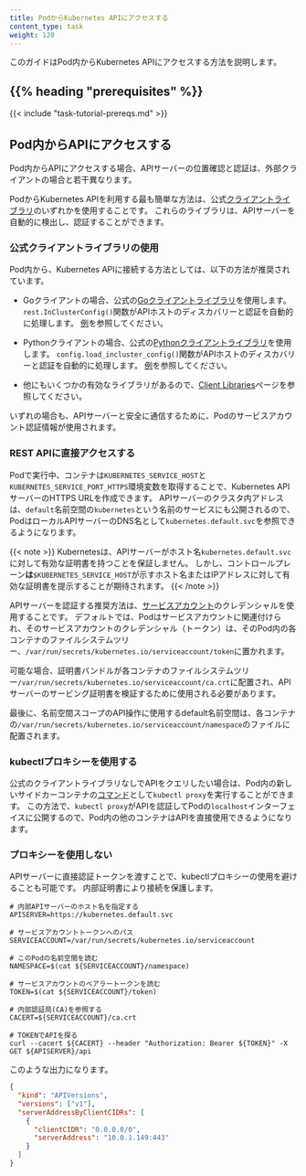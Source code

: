 ```yaml
---
title: PodからKubernetes APIにアクセスする
content_type: task
weight: 120
---
```


<!-- overview -->

このガイドはPod内からKubernetes APIにアクセスする方法を説明します。

## {{% heading "prerequisites" %}}

{{< include "task-tutorial-prereqs.md" >}}

<!-- steps -->

## Pod内からAPIにアクセスする

Pod内からAPIにアクセスする場合、APIサーバーの位置確認と認証は、外部クライアントの場合と若干異なります。

PodからKubernetes APIを利用する最も簡単な方法は、公式[クライアントライブラリ](/docs/reference/using-api/client-libraries/)のいずれかを使用することです。
これらのライブラリは、APIサーバーを自動的に検出し、認証することができます。

### 公式クライアントライブラリの使用

Pod内から、Kubernetes APIに接続する方法としては、以下の方法が推奨されています。

- Goクライアントの場合、公式の[Goクライアントライブラリ](https://github.com/kubernetes/client-go/)を使用します。
  `rest.InClusterConfig()`関数がAPIホストのディスカバリーと認証を自動的に処理します。
  [例](https://git.k8s.io/client-go/examples/in-cluster-client-configuration/main.go)を参照してください。

- Pythonクライアントの場合、公式の[Pythonクライアントライブラリ](https://github.com/kubernetes-client/python/)を使用します。
  `config.load_incluster_config()`関数がAPIホストのディスカバリーと認証を自動的に処理します。
  [例](https://github.com/kubernetes-client/python/blob/master/examples/in_cluster_config.py)を参照してください。

- 他にもいくつかの有効なライブラリがあるので、[Client Libraries](/docs/reference/using-api/client-libraries/)ページを参照してください。

いずれの場合も、APIサーバーと安全に通信するために、Podのサービスアカウント認証情報が使用されます。

### REST APIに直接アクセスする

Podで実行中、コンテナは`KUBERNETES_SERVICE_HOST`と`KUBERNETES_SERVICE_PORT_HTTPS`環境変数を取得することで、Kubernetes APIサーバーのHTTPS URLを作成できます。
APIサーバーのクラスタ内アドレスは、`default`名前空間の`kubernetes`という名前のサービスにも公開されるので、PodはローカルAPIサーバーのDNS名として`kubernetes.default.svc`を参照できるようになります。

{{< note >}}
Kubernetesは、APIサーバーがホスト名`kubernetes.default.svc`に対して有効な証明書を持つことを保証しません。
しかし、コントロールプレーン**は**`$KUBERNETES_SERVICE_HOST`が示すホスト名またはIPアドレスに対して有効な証明書を提示することが期待されます。
{{< /note >}}

APIサーバーを認証する推奨方法は、[サービスアカウント](/docs/tasks/configure-pod-container/configure-service-account/)のクレデンシャルを使用することです。
デフォルトでは、Podはサービスアカウントに関連付けられ、そのサービスアカウントのクレデンシャル（トークン）は、そのPod内の各コンテナのファイルシステムツリー、`/var/run/secrets/kubernetes.io/serviceaccount/token`に置かれます。

可能な場合、証明書バンドルが各コンテナのファイルシステムツリー`/var/run/secrets/kubernetes.io/serviceaccount/ca.crt`に配置され、APIサーバーのサービング証明書を検証するために使用される必要があります。

最後に、名前空間スコープのAPI操作に使用するdefault名前空間は、各コンテナの`/var/run/secrets/kubernetes.io/serviceaccount/namespace`のファイルに配置されます。

### kubectlプロキシーを使用する

公式のクライアントライブラリなしでAPIをクエリしたい場合は、Pod内の新しいサイドカーコンテナの[コマンド](/docs/tasks/inject-data-application/define-command-argument-container/)として`kubectl proxy`を実行することができます。
この方法で、`kubectl proxy`がAPIを認証してPodの`localhost`インターフェイスに公開するので、Pod内の他のコンテナはAPIを直接使用できるようになります。

### プロキシーを使用しない

APIサーバーに直接認証トークンを渡すことで、kubectlプロキシーの使用を避けることも可能です。
内部証明書により接続を保護します。

```shell
# 内部APIサーバーのホスト名を指定する
APISERVER=https://kubernetes.default.svc

# サービスアカウントトークンへのパス
SERVICEACCOUNT=/var/run/secrets/kubernetes.io/serviceaccount

# このPodの名前空間を読む
NAMESPACE=$(cat ${SERVICEACCOUNT}/namespace)

# サービスアカウントのベアラートークンを読む
TOKEN=$(cat ${SERVICEACCOUNT}/token)

# 内部認証局(CA)を参照する
CACERT=${SERVICEACCOUNT}/ca.crt

# TOKENでAPIを探る
curl --cacert ${CACERT} --header "Authorization: Bearer ${TOKEN}" -X GET ${APISERVER}/api
```

このような出力になります。

```json
{
  "kind": "APIVersions",
  "versions": ["v1"],
  "serverAddressByClientCIDRs": [
    {
      "clientCIDR": "0.0.0.0/0",
      "serverAddress": "10.0.1.149:443"
    }
  ]
}
```
